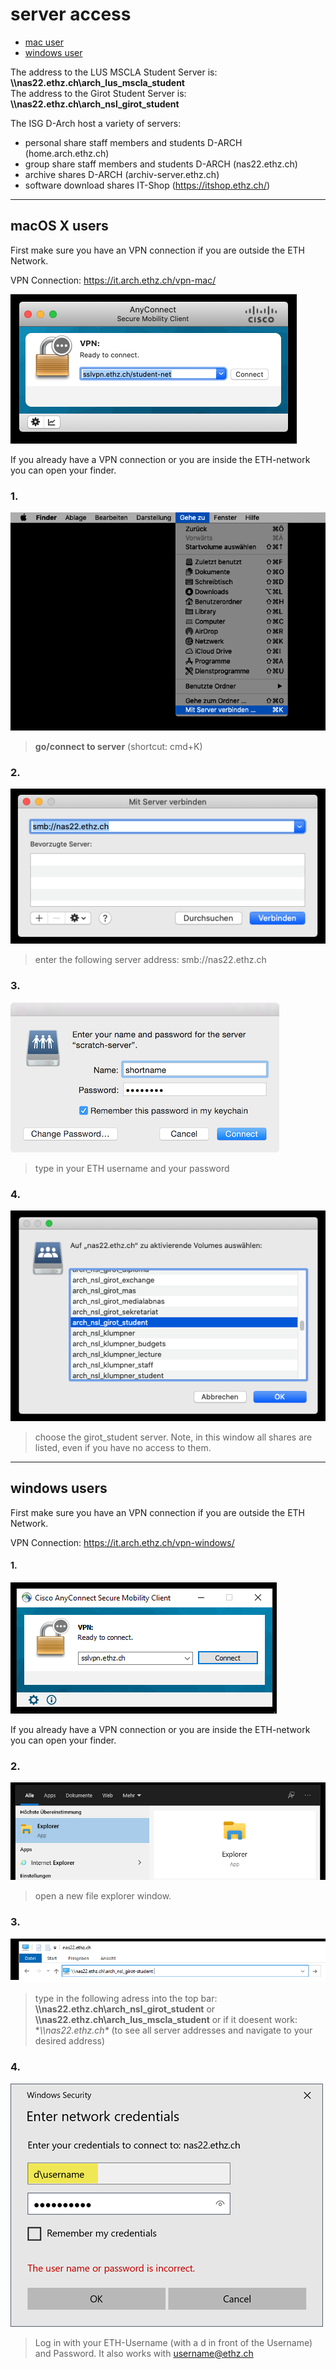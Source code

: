 # server access

- [mac user](#macOS-X-users)
- [windows user](#windows-users)

The address to the LUS MSCLA Student Server is:  **\\\nas22.ethz.ch\arch_lus_mscla_student**  
The address to the Girot Student Server is:  **\\\nas22.ethz.ch\arch_nsl_girot_student**

The ISG D-Arch host a variety of servers:

- personal share staff members and students D-ARCH    (home.arch.ethz.ch)
- group share staff members and students D-ARCH    (nas22.ethz.ch)
- archive shares D-ARCH    (archiv-server.ethz.ch)
- software download shares IT-Shop (https://itshop.ethz.ch/)


---

## macOS X users

First make sure you have an VPN connection if you are outside the ETH Network.

VPN Connection: https://it.arch.ethz.ch/vpn-mac/

![Serveracess_01_VPN.png](/doc/Serveracess_01_VPN.png)

If you already have a VPN connection or you are inside the ETH-network you can open your finder.

### 1.

![Serveracess_02_Finder.png](/doc/Serveracess_02_Finder.png)

> **go/connect to server** (shortcut: cmd+K)

### 2.

![Serveracess_03_adress.png](/doc/Serveracess_03_adress.png)

>enter the following server address: smb://nas22.ethz.ch

### 3.

![Serveracess_04_login.png](/doc/Serveracess_04_login.png)

>type in your ETH username and your password

### 4.

![Serveracess_04_login.png](/doc/Serveracess_05_server.png)

>choose the girot_student server. Note, in this window all shares are listed, even if you have no access to them.

---

## windows users

First make sure you have an VPN connection if you are outside the ETH Network.

VPN Connection: https://it.arch.ethz.ch/vpn-windows/

#### 1.
![Serveracess_06_vpn_windows](/doc/Serveracess_06_vpn_windows.png)

If you already have a VPN connection or you are inside the ETH-network you can open your finder.

### 2.
![Serveracess_07_explorer](/doc/Serveracess_07_explorer.png)

> open a new file explorer window.

### 3.
![Serveracess_08_adress](/doc/Serveracess_08_adress.png)

> type in the following adress into the top bar: **\\\nas22.ethz.ch\arch_nsl_girot_student** or **\\\nas22.ethz.ch\arch_lus_mscla_student** 
or if it doesent work: **\\\nas22.ethz.ch\** (to see all server addresses and navigate to your desired address)

### 4.

![Serveracess_08_adress](/doc/Serveracess_09_login.png)

> Log in with your ETH-Username (with a d in front of the Username) and Password. It also works with username@ethz.ch

